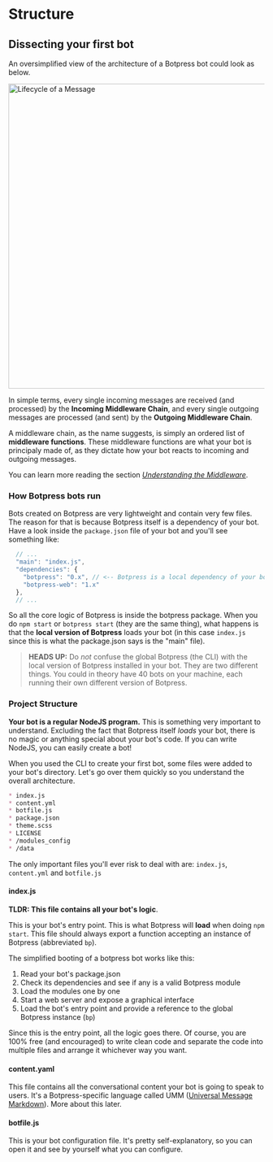 # Structure

## Dissecting your first bot

An oversimplified view of the architecture of a Botpress bot could look as below.

<img alt="Lifecycle of a Message" width="600" src="{{ book.assets }}/message-lifecycle.png">

In simple terms, every single incoming messages are received (and processed) by the **Incoming Middleware Chain**, and every single outgoing messages are processed (and sent) by the **Outgoing Middleware Chain**.

A middleware chain, as the name suggests, is simply an ordered list of **middleware functions**. These middleware functions are what your bot is principaly made of, as they dictate how your bot reacts to incoming and outgoing messages.

You can learn more reading the section _[Understanding the Middleware](../creating-your-bot/understanding-the-middlewares.md)_.

### How Botpress bots run

Bots created on Botpress are very lightweight and contain very few files. The reason for that is because Botpress itself is a dependency of your bot. Have a look inside the `package.json` file of your bot and you'll see something like:

```js
  // ...
  "main": "index.js",
  "dependencies": {
    "botpress": "0.x", // <-- Botpress is a local dependency of your bot
    "botpress-web": "1.x"
  },
  // ...
```

So all the core logic of Botpress is inside the botpress package. When you do `npm start` or `botpress start` (they are the same thing), what happens is that the **local version of Botpress** loads your bot (in this case `index.js` since this is what the package.json says is the "main" file).

> **HEADS UP:** Do *not* confuse the global Botpress (the CLI) with the local version of Botpress installed in your bot. They are two different things. You could in theory have 40 bots on your machine, each running their own different version of Botpress.

### Project Structure

**Your bot is a regular NodeJS program.** This is something very important to understand. Excluding the fact that Botpress itself *loads* your bot, there is no magic or anything special about your bot's code. If you can write NodeJS, you can easily create a bot!

When you used the CLI to create your first bot, some files were added to your bot's directory. Let's go over them quickly so you understand the overall architecture.

```markdown
* index.js
* content.yml
* botfile.js
* package.json
* theme.scss
* LICENSE
* /modules_config
* /data
```

The only important files you'll ever risk to deal with are: `index.js`, `content.yml` and `botfile.js`

#### index.js

**TLDR: This file contains all your bot's logic**.

This is your bot's entry point. This is what Botpress will **load** when doing `npm start`. This file should always export a function accepting an instance of Botpress (abbreviated `bp`).

The simplified booting of a botpress bot works like this:

1. Read your bot's package.json
2. Check its dependencies and see if any is a valid Botpress module
3. Load the modules one by one
4. Start a web server and expose a graphical interface
5. Load the bot's entry point and provide a reference to the global Botpress instance (`bp`)

Since this is the entry point, all the logic goes there. Of course, you are 100% free (and encouraged) to write clean code and separate the code into multiple files and arrange it whichever way you want.

#### content.yaml

This file contains all the conversational content your bot is going to speak to users. It's a Botpress-specific language called UMM ([Universal Message Markdown](./umm.md)). More about this later.

#### botfile.js

This is your bot configuration file. It's pretty self-explanatory, so you can open it and see by yourself what you can configure.
